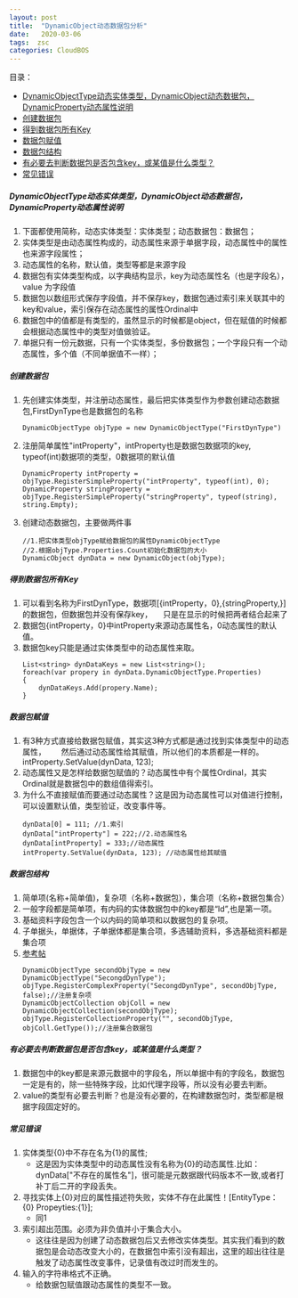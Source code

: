```yaml
---
layout: post
title:  "DynamicObject动态数据包分析"
date:   2020-03-06
tags:  zsc
categories: CloudBOS
---
```

 
目录：
 
<!-- TOC -->

- [DynamicObjectType动态实体类型，DynamicObject动态数据包，DynamicProperty动态属性说明](#dynamicobjecttype动态实体类型dynamicobject动态数据包dynamicproperty动态属性说明)
- [创建数据包](#创建数据包)
- [得到数据包所有Key](#得到数据包所有key)
- [数据包赋值](#数据包赋值)
- [数据包结构](#数据包结构)
- [有必要去判断数据包是否包含key，或某值是什么类型？](#有必要去判断数据包是否包含key或某值是什么类型)
- [常见错误](#常见错误)

<!-- /TOC -->

##### DynamicObjectType动态实体类型，DynamicObject动态数据包，DynamicProperty动态属性说明
1. 下面都使用简称，动态实体类型：实体类型；动态数据包：数据包；
2. 实体类型是由动态属性构成的，动态属性来源于单据字段，动态属性中的属性也来源字段属性；          
3. 动态属性的名称，默认值，类型等都是来源字段
4. 数据包有实体类型构成，以字典结构显示，key为动态属性名（也是字段名），value 为字段值
5. 数据包以数组形式保存字段值，并不保存key，数据包通过索引来关联其中的key和value，索引保存在动态属性的属性Ordinal中
6. 数据包中的值都是有类型的，虽然显示的时候都是object，但在赋值的时候都会根据动态属性中的类型对值做验证。
7. 单据只有一份元数据，只有一个实体类型，多份数据包；一个字段只有一个动态属性，多个值（不同单据值不一样）；

##### 创建数据包
1. 先创建实体类型，并注册动态属性，最后把实体类型作为参数创建动态数据包,FirstDynType也是数据包的名称
    ```
    DynamicObjectType objType = new DynamicObjectType("FirstDynType")
    ```
2. 注册简单属性"intProperty"，intProperty也是数据包数据项的key, typeof(int)数据项的类型，0数据项的默认值
    ```
    DynamicProperty intProperty = objType.RegisterSimpleProperty("intProperty", typeof(int), 0);
    DynamicProperty stringProperty = objType.RegisterSimpleProperty("stringProperty", typeof(string), string.Empty);
    ```
3. 创建动态数据包，主要做两件事
    ```
    //1.把实体类型objType赋给数据包的属性DynamicObjectType
    //2.根据objType.Properties.Count初始化数据包的大小
    DynamicObject dynData = new DynamicObject(objType);
    ```

##### 得到数据包所有Key
1. 可以看到名称为FirstDynType，数据项[{intProperty，0},{stringProperty,}]的数据包，但数据包并没有保存key，
    只是在显示的时候把两者结合起来了
2. 数据包{intProperty，0}中intProperty来源动态属性名，0动态属性的默认值。
3. 数据包key只能是通过实体类型中的动态属性来取。
    ```
    List<string> dynDataKeys = new List<string>();
    foreach(var propery in dynData.DynamicObjectType.Properties)
    {
        dynDataKeys.Add(propery.Name);
    }
    ```

##### 数据包赋值
1. 有3种方式直接给数据包赋值，其实这3种方式都是通过找到实体类型中的动态属性，
      然后通过动态属性给其赋值，所以他们的本质都是一样的。intProperty.SetValue(dynData, 123);
2. 动态属性又是怎样给数据包赋值的？动态属性中有个属性Ordinal，其实Ordinal就是数据包中的数组值得索引。
3. 为什么不直接赋值而要通过动态属性？这是因为动态属性可以对值进行控制，可以设置默认值，类型验证，改变事件等。
    ```
    dynData[0] = 111; //1.索引
    dynData["intProperty"] = 222;//2.动态属性名
    dynData[intProperty] = 333;//动态属性
    intProperty.SetValue(dynData, 123); //动态属性给其赋值
    ```

##### 数据包结构
1. 简单项(名称+简单值)，复杂项（名称+数据包），集合项（名称+数据包集合）
2. 一般字段都是简单项，有内码的实体数据包中的key都是“Id”,也是第一项。
3. 基础资料字段包含一个以内码的简单项和以数据包的复杂项。
4. 子单据头，单据体，子单据体都是集合项，多选辅助资料，多选基础资料都是集合项
5. [参考帖](https://club.kingdee.com/forum.php?mod=viewthread&tid=1009805)
    ```
    DynamicObjectType secondObjType = new DynamicObjectType("SecongdDynType");
    objType.RegisterComplexProperty("SecongdDynType", secondObjType, false);//注册复杂项
    DynamicObjectCollection objColl = new DynamicObjectCollection(secondObjType);
    objType.RegisterCollectionProperty("", secondObjType, objColl.GetType());//注册集合数据包
    ```

##### 有必要去判断数据包是否包含key，或某值是什么类型？
1. 数据包中的key都是来源元数据中的字段名，所以单据中有的字段名，数据包一定是有的，除一些特殊字段，比如代理字段等，所以没有必要去判断。
2. value的类型有必要去判断？也是没有必要的，在构建数据包时，类型都是根据字段固定好的。

##### 常见错误
1. 实体类型{0}中不存在名为{1}的属性;
    * 这是因为实体类型中的动态属性没有名称为{0}的动态属性.比如：dynData["不存在的属性名"]，很可能是元数据跟代码版本不一致,或者打补丁后二开的字段丢失。
2. 寻找实体上{0}对应的属性描述符失败，实体不存在此属性！[EntityType：{0} Propeyties:{1}];
    * 同1
3. 索引超出范围。必须为非负值并小于集合大小。
    * 这往往是因为创建了动态数据包后又去修改实体类型。其实我们看到的数据包是会动态改变大小的，在数据包中索引没有超出，这里的超出往往是触发了动态属性改变事件，记录值有改过时而发生的。
4. 输入的字符串格式不正确。
    * 给数据包赋值跟动态属性的类型不一致。




